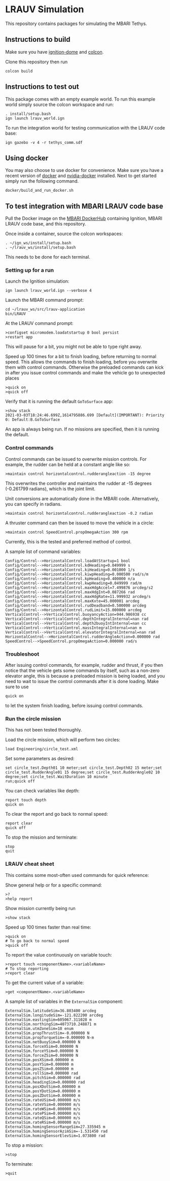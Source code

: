 # LRAUV Simulation

This repository contains packages for simulating the MBARI Tethys.

## Instructions to build

Make sure you have [ignition-dome](https://ignitionrobotics.org/docs/dome) and
[colcon](https://colcon.readthedocs.io/en/released/). 

Clone this repository then run
```
colcon build
```

## Instructions to test out

This package comes with an empty example world. To run this example world simply
source the colcon workspace and run:
```
. install/setup.bash
ign launch lrauv_world.ign
```

To run the integration world for testing communication with the LRAUV code base:
```
ign gazebo -v 4 -r tethys_comm.sdf
```

## Using docker

You may also choose to use docker for convenience. Make sure you have 
a recent version of [docker](https://docs.docker.com/) and 
[nvidia-docker](https://docs.nvidia.com/datacenter/cloud-native/container-toolkit/install-guide.html#docker)
installed. Next to get started simply run the following command.
```
docker/build_and_run_docker.sh
```

## To test integration with MBARI LRAUV code base

Pull the Docker image on the [MBARI DockerHub](https://hub.docker.com/repository/docker/mbari/lrauv-ignition-sim) containing Ignition, MBARI LRAUV code base, and this repository.

Once inside a container, source the colcon workspaces:
```
. ~/ign_ws/install/setup.bash
. ~/lrauv_ws/install/setup.bash
```
This needs to be done for each terminal.

### Setting up for a run

Launch the Ignition simulation:
```
ign launch lrauv_world.ign --verbose 4
```

Launch the MBARI command prompt:
```
cd ~/lrauv_ws/src/lrauv-application
bin/LRAUV
```

At the LRAUV command prompt:
```
>configset micromodem.loadatstartup 0 bool persist
>restart app
```
This will pause for a bit, you might not be able to type right away.

Speed up 100 times for a bit to finish loading, before returning to normal
speed.
This allows the commands to finish loading, before you overwrite them with
control commands.
Otherwise the preloaded commands can kick in after you issue control commands
and make the vehicle go to unexpected places
```
>quick on
>quick off
```

Verify that it is running the default `GoToSurface` app:
```
>show stack
2021-03-03T18:24:46.699Z,1614795886.699 [Default](IMPORTANT): Priority 0: Default:B.GoToSurface
```
An app is always being run.
If no missions are specified, then it is running the default.

### Control commands

Control commands can be issued to overwrite mission controls.
For example, the rudder can be held at a constant angle like so:
```
>maintain control horizontalcontrol.rudderangleaction -15 degree
```
This overwrites the controller and maintains the rudder at -15 degrees
(-0.261799 radians), which is the joint limit.

Unit conversions are automatically done in the MBARI code.
Alternatively, you can specify in radians.
```
>maintain control horizontalcontrol.rudderangleaction -0.2 radian
```

A thruster command can then be issued to move the vehicle in a circle:
```
>maintain control SpeedControl.propOmegaAction 300 rpm
```
Currently, this is the tested and preferred method of control.

A sample list of command variables:
```
Config/Control-->HorizontalControl.loadAtStartup=1 bool
Config/Control-->HorizontalControl.kdHeading=0.049999 s
Config/Control-->HorizontalControl.kiHeading=0.001000 1/s
Config/Control-->HorizontalControl.kiwpHeading=0.000500 rad/s/m
Config/Control-->HorizontalControl.kpHeading=0.400000 n/a
Config/Control-->HorizontalControl.kwpHeading=0.049999 rad/m
Config/Control-->HorizontalControl.maxHdgAccel=7.499876 arcdeg/s2
Config/Control-->HorizontalControl.maxHdgInt=0.087266 rad
Config/Control-->HorizontalControl.maxHdgRate=11.999932 arcdeg/s
Config/Control-->HorizontalControl.maxKxte=45.000001 arcdeg
Config/Control-->HorizontalControl.rudDeadband=0.500000 arcdeg
Config/Control-->HorizontalControl.rudLimit=15.000000 arcdeg
VerticalControl-->VerticalControl.buoyancyAction=944.986938 cc
VerticalControl-->VerticalControl.depthIntegralInternal=nan rad
VerticalControl-->VerticalControl.depth2buoyIntInternal=nan cc
VerticalControl-->VerticalControl.massIntegralInternal=nan m
VerticalControl-->VerticalControl.elevatorIntegralInternal=nan rad
HorizontalControl-->HorizontalControl.rudderAngleAction=0.000000 rad
SpeedControl-->SpeedControl.propOmegaAction=0.000000 rad/s
```

### Troubleshoot

After issuing control commands, for example, rudder and thrust, if you then
notice that the vehicle gets some commands by itself, such as a non-zero
elevator angle, this is because a preloaded mission is being loaded, and you
need to wait to issue the control commands after it is done loading.
Make sure to use
```
quick on
```
to let the system finish loading, before issuing control commands.

### Run the circle mission

This has not been tested thoroughly.

Load the circle mission, which will perform two circles:
```
load Engineering/circle_test.xml
```

Set some parameters as desired:
```
set circle_test.Depth01 10 meter;set circle_test.Depth02 15 meter;set circle_test.RudderAngle01 15 degree;set circle_test.RudderAngle02 10 degree;set circle_test.WaitDuration 10 minute
run;quick off
```

You can check variables like depth:
```
report touch depth
quick on
```

To clear the report and go back to normal speed:
```
report clear
quick off
```

To stop the mission and terminate:
```
stop
quit
```

### LRAUV cheat sheet

This contains some most-often used commands for quick reference:

Show general help or for a specific command:
```
>?
>help report
```

Show mission currently being run
```
>show stack
```

Speed up 100 times faster than real time:
```
>quick on
# To go back to normal speed
>quick off
```

To report the value continuously on variable touch:
```
>report touch <componentName>.<variableName>
# To stop reporting
>report clear
```

To get the current value of a variable:
```
>get <componentName>.<variableName>
```

A sample list of variables in the `ExternalSim` component:
```
ExternalSim.latitudeSim=36.803400 arcdeg
ExternalSim.longitudeSim=-121.822200 arcdeg
ExternalSim.eastingSim=605067.311028 m
ExternalSim.northingSim=4073710.248871 m
ExternalSim.utmZoneSim=10 enum
ExternalSim.propThrustSim=-0.000000 N
ExternalSim.propTorqueSim=-0.000000 N-m
ExternalSim.netBuoySim=0.000000 N
ExternalSim.forceXSim=0.000000 N
ExternalSim.forceYSim=0.000000 N
ExternalSim.forceZSim=0.000000 N
ExternalSim.posXSim=0.000000 m
ExternalSim.posYSim=0.000000 m
ExternalSim.posZSim=0.000000 m
ExternalSim.rollSim=0.000000 rad
ExternalSim.pitchSim=0.000000 rad
ExternalSim.headingSim=0.000000 rad
ExternalSim.posXDotSim=0.000000 m
ExternalSim.posYDotSim=0.000000 m
ExternalSim.posZDotSim=0.000000 m
ExternalSim.rateUSim=0.000000 m/s
ExternalSim.rateVSim=0.000000 m/s
ExternalSim.rateWSim=0.000000 m/s
ExternalSim.ratePSim=0.000000 m/s
ExternalSim.rateQSim=0.000000 m/s
ExternalSim.rateRSim=0.000000 m/s
ExternalSim.homingSensorRangeSim=27.335945 m
ExternalSim.homingSensorAzimSim=-1.531450 rad
ExternalSim.homingSensorElevSim=1.073800 rad
```

To stop a mission:
```
>stop
```

To terminate:
```
>quit
```

